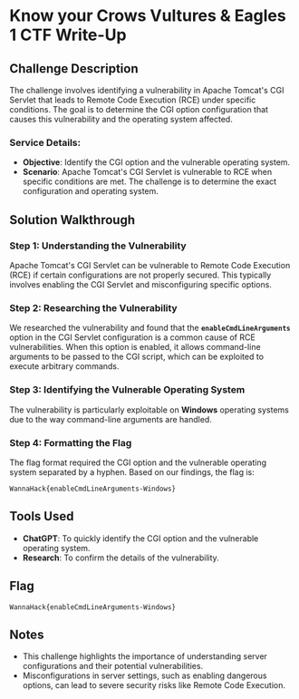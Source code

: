 # Know your Crows Vultures & Eagles 1 CTF Write-Up

## Challenge Description
The challenge involves identifying a vulnerability in Apache Tomcat's CGI Servlet that leads to Remote Code Execution (RCE) under specific conditions. The goal is to determine the CGI option configuration that causes this vulnerability and the operating system affected.

### Service Details:
- **Objective**: Identify the CGI option and the vulnerable operating system.
- **Scenario**: Apache Tomcat's CGI Servlet is vulnerable to RCE when specific conditions are met. The challenge is to determine the exact configuration and operating system.

## Solution Walkthrough

### Step 1: Understanding the Vulnerability
Apache Tomcat's CGI Servlet can be vulnerable to Remote Code Execution (RCE) if certain configurations are not properly secured. This typically involves enabling the CGI Servlet and misconfiguring specific options.

### Step 2: Researching the Vulnerability
We researched the vulnerability and found that the **`enableCmdLineArguments`** option in the CGI Servlet configuration is a common cause of RCE vulnerabilities. When this option is enabled, it allows command-line arguments to be passed to the CGI script, which can be exploited to execute arbitrary commands.

### Step 3: Identifying the Vulnerable Operating System
The vulnerability is particularly exploitable on **Windows** operating systems due to the way command-line arguments are handled.

### Step 4: Formatting the Flag
The flag format required the CGI option and the vulnerable operating system separated by a hyphen. Based on our findings, the flag is:

```
WannaHack{enableCmdLineArguments-Windows}
```

## Tools Used
- **ChatGPT**: To quickly identify the CGI option and the vulnerable operating system.
- **Research**: To confirm the details of the vulnerability.

## Flag
`WannaHack{enableCmdLineArguments-Windows}`

## Notes
- This challenge highlights the importance of understanding server configurations and their potential vulnerabilities.
- Misconfigurations in server settings, such as enabling dangerous options, can lead to severe security risks like Remote Code Execution.